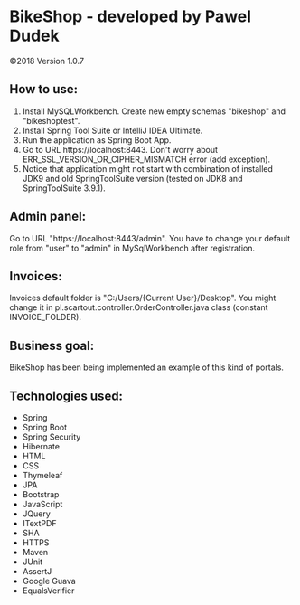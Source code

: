 # BikeShop - developed by Pawel Dudek

©2018
Version 1.0.7


## How to use:

1. Install MySQLWorkbench. Create new empty schemas "bikeshop" and "bikeshoptest".
2. Install Spring Tool Suite or IntelliJ IDEA Ultimate.
3. Run the application as Spring Boot App.
4. Go to URL https://localhost:8443. Don't worry about ERR_SSL_VERSION_OR_CIPHER_MISMATCH error (add exception).
5. Notice that application might not start with combination of installed JDK9 and old SpringToolSuite version (tested on JDK8 and SpringToolSuite 3.9.1).


## Admin panel:

Go to URL "https://localhost:8443/admin". You have to change your default role from "user" to "admin" in MySqlWorkbench after registration.


## Invoices:

Invoices default folder is "C:/Users/{Current User}/Desktop". You might change it in pl.scartout.controller.OrderController.java class (constant INVOICE_FOLDER).


## Business goal:

BikeShop has been being implemented an example of this kind of portals.


## Technologies used:

- Spring
- Spring Boot
- Spring Security
- Hibernate
- HTML
- CSS
- Thymeleaf
- JPA
- Bootstrap
- JavaScript
- JQuery
- ITextPDF
- SHA
- HTTPS
- Maven
- JUnit
- AssertJ
- Google Guava
- EqualsVerifier